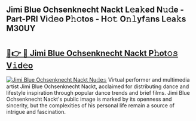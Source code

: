 ## Jimi Blue Ochsenknecht Nackt L𝚎a𝚔ed N𝚞𝚍e - Part-PRI Vi𝚍𝚎o P𝚑𝚘tos - H𝚘𝚝 O𝚗𝚕yf𝚊ns L𝚎a𝚔s M30UY

# <h2><a href="http://kfexmub.oniu.top/?m=Jimi+Blue+Ochsenknecht+Nackt">🔗👉 🔴 Jimi Blue Ochsenknecht Nackt P𝚑ot𝚘𝚜 V𝚒d𝚎o</a></h2>

[![Jimi Blue Ochsenknecht Nackt Nu𝚍e𝚜](https://i.imgur.com/0qMVB7G.gif)](http://kfexmub.oniu.top/?m=Jimi+Blue+Ochsenknecht+Nackt)
Virtual performer and multimedia artist Jimi Blue Ochsenknecht Nackt, acclaimed for distributing dance and lifestyle inspiration through popular dance trends and brief films. Jimi Blue Ochsenknecht Nackt's public image is marked by its openness and sincerity, but the complexities of his personal life remain a source of intrigue and fascination.  
